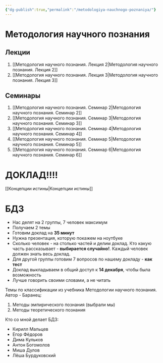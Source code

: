 ```yaml
---
{"dg-publish":true,"permalink":"/metodologiya-nauchnogo-poznaniya/"}
---
```


# Методология научного познания

## Лекции

1. [[Методология научного познания. Лекция 2\|Методология научного познания. Лекция 2]]
2. [[Методология научного познания. Лекция 3\|Методология научного познания. Лекция 3]]

## Семинары

1. [[Методология научного познания. Семинар 2\|Методология научного познания. Семинар 2]]
2. [[Методология научного познания. Семинар 3\|Методология научного познания. Семинар 3]]
3. [[Методология научного познания. Семинар 4\|Методология научного познания. Семинар 4]]
4. [[Методология научного познания. Семинар 5\|Методология научного познания. Семинар 5]]
5. [[Методология научного познания. Семинар 6\|Методология научного познания. Семинар 6]]

# ДОКЛАД!!!!
[[Концепции истины\|Концепции истины]]

# БДЗ

- Нас делят на 2 группы, 7 человек максимум
- Получаем 2 темы
- Готовим доклад на **35 минут**
- Нужна презентация, которую покажем на ноутбуке
- Сколько человек - на столько частей и делим доклад. Кто какую часть рассказывает - **выбирается случайно!**. Каждый человек должен знать весь доклад.
- Для другой группы готовим 7 вопросов по нашему докладу - **как тест**
- Доклад выкладываем в общий доступ к **14 декабря**, чтобы была возможность
- Лучше говорить своими словами, а не читать

Темы по классификации из учебника Методологии научного познания. Автор - Баранец:
1. Методы эмпирического познания (выбрали мы)
2. Методы теоретического познания

Кто со мной делает БДЗ:
- Кирилл Мальцев
- Егор Фёдоров
- Дима Кульков
- Антон Богомолов
- Миша Дулов
- Лёша Бурдуковский

